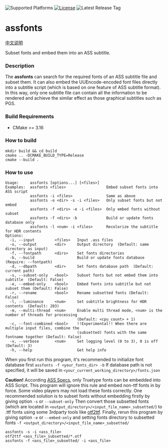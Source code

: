 ![Supported Platforms](https://img.shields.io/badge/platform-Windows%20%7C%20macOS%20%7C%20Linux-blue.svg)
[![License](https://img.shields.io/github/license/wyzdwdz/assfonts)](https://github.com/wyzdwdz/assfonts/blob/main/LICENSE)
![Latest Release Tag](https://img.shields.io/github/tag/wyzdwdz/assfonts.svg)

# assfonts

[中文说明](https://bbs.acgrip.com/thread-9897-1-1.html)

Subset fonts and embed them into an ASS subtitle.

### Description

The **assfonts** can search for the required fonts of an ASS subtitle file and subset them. 
It can also embed the UUEncode-encoded font files directly into a subtitle script (which is
based on one feature of ASS subtitle format). In this way, only one subtitle file can contain
all the information to be rendered and achieve the similar effect as those graphical subtitles
such as PGS.

### Build Requirements

- CMake >= 3.16

### How to build

```
mkdir build && cd build
cmake .. -DCMAKE_BUILD_TYPE=Release
cmake --build .
```

### How to use

```
Usage:     assfonts [options...] [<files>]
Examples:  assfonts <files>                  Embed subset fonts into ASS script
           assfonts -i <files>               Same as above
           assfonts -o <dir> -s -i <files>   Only subset fonts but not embed
           assfonts -f <dirs> -e -i <files>  Only embed fonts without subset
           assfonts -f <dirs> -b             Build or update fonts database only
           assfonts -l <num> -i <files>      Recolorize the subtitle for HDR contents
Options:
  -i, --input         <files>   Input .ass files
  -o, --output        <dir>     Output directory  (Default: same directory as input)
  -f, --fontpath      <dirs>    Set fonts directories
  -b, --build                   Build or update fonts database  (Require: --fontpath)
  -d, --dbpath        <dir>     Set fonts database path  (Default: current path)
  -s, --subset-only   <bool>    Subset fonts but not embed them into subtitle  (Default: False)
  -e, --embed-only    <bool>    Embed fonts into subtitle but not subset them (Default: False)
  -r, --rename        <bool>    Rename subsetted fonts (Default: False)
  -l, --luminance     <num>     Set subtitle brightness for HDR contents  (Default: 203)
  -m, --multi-thread  <num>     Enable multi thread mode, <num> is the number of threads for processing
                                (Default: <cpu_count> + 1)
  -c, --font-combined <bool>    !!Experimental!! When there are multiple input files, combine the
                                (subsetted) fonts with the same fontname together (Default: False)
  -v, --verbose       <num>     Set logging level (0 to 3), 0 is off  (Default: 3)
  -h, --help                    Get help info
 ```
 
 When you first run this program, it's recommended to initialize font database first `assfonts -f <your_fonts_dir> -b` 
 If database path is not specified, it will be saved in `<your_current_working_directory>/fonts.json`
 
 **Caution!** According [ASS Specs](http://moodub.free.fr/video/ass-specs.doc), only Truetype fonts can be embedded into ASS Script. 
 This program will ignore this rule and embed non-ttf fonts in by force. Some video players may not load these fonts correctly.
 One recommended solution is to subset fonts without embedding firstly by giving option `-s` or `--subset-only` Then convert those
 subsetted fonts (which are located in `<output_directory>/<input_file_name>_subsetted/`) to .ttf fonts using some 3rdparty tools like
 [otf2ttf](https://github.com/shimarulin/otf2ttf). Finally, rerun this program by giving option `-e` or `--embed-only` and setting
 fonts directory to subsetted fonts `-f <output_directory>/<input_file_name>_subsetted/`
 
 ```
 assfonts -s -i <ass_file>
 otf2ttf <ass_file>_subsetted/*.otf
 assfonts -f <ass_file>_subsetted/ -i <ass_file>
 ```
